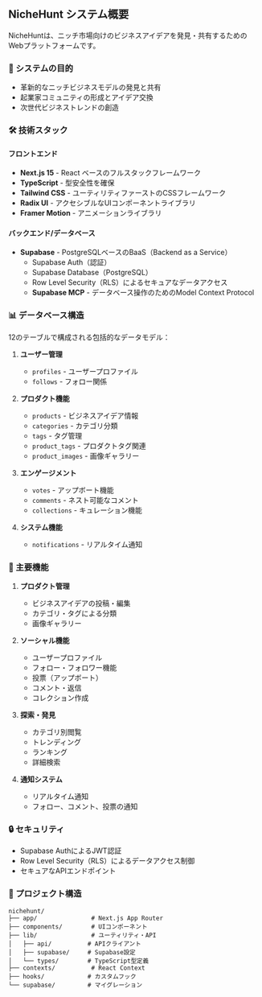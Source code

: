 ## NicheHunt システム概要

NicheHuntは、ニッチ市場向けのビジネスアイデアを発見・共有するためのWebプラットフォームです。

### 🎯 システムの目的
- 革新的なニッチビジネスモデルの発見と共有
- 起業家コミュニティの形成とアイデア交換
- 次世代ビジネストレンドの創造

### 🛠️ 技術スタック

#### フロントエンド
- **Next.js 15** - React ベースのフルスタックフレームワーク
- **TypeScript** - 型安全性を確保
- **Tailwind CSS** - ユーティリティファーストのCSSフレームワーク
- **Radix UI** - アクセシブルなUIコンポーネントライブラリ
- **Framer Motion** - アニメーションライブラリ

#### バックエンド/データベース
- **Supabase** - PostgreSQLベースのBaaS（Backend as a Service）
  - Supabase Auth（認証）
  - Supabase Database（PostgreSQL）
  - Row Level Security（RLS）によるセキュアなデータアクセス
  - **Supabase MCP** - データベース操作のためのModel Context Protocol

### 📊 データベース構造

12のテーブルで構成される包括的なデータモデル：

1. **ユーザー管理**
   - `profiles` - ユーザープロファイル
   - `follows` - フォロー関係

2. **プロダクト機能**
   - `products` - ビジネスアイデア情報
   - `categories` - カテゴリ分類
   - `tags` - タグ管理
   - `product_tags` - プロダクトタグ関連
   - `product_images` - 画像ギャラリー

3. **エンゲージメント**
   - `votes` - アップボート機能
   - `comments` - ネスト可能なコメント
   - `collections` - キュレーション機能

4. **システム機能**
   - `notifications` - リアルタイム通知

### 🌟 主要機能

1. **プロダクト管理**
   - ビジネスアイデアの投稿・編集
   - カテゴリ・タグによる分類
   - 画像ギャラリー

2. **ソーシャル機能**
   - ユーザープロファイル
   - フォロー・フォロワー機能
   - 投票（アップボート）
   - コメント・返信
   - コレクション作成

3. **探索・発見**
   - カテゴリ別閲覧
   - トレンディング
   - ランキング
   - 詳細検索

4. **通知システム**
   - リアルタイム通知
   - フォロー、コメント、投票の通知

### 🔒 セキュリティ
- Supabase AuthによるJWT認証
- Row Level Security（RLS）によるデータアクセス制御
- セキュアなAPIエンドポイント

### 📁 プロジェクト構造
```
nichehunt/
├── app/               # Next.js App Router
├── components/        # UIコンポーネント
├── lib/               # ユーティリティ・API
│   ├── api/          # APIクライアント
│   ├── supabase/     # Supabase設定
│   └── types/        # TypeScript型定義
├── contexts/          # React Context
├── hooks/            # カスタムフック
└── supabase/         # マイグレーション
```